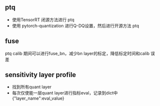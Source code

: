 ## ptq   
* 使用TensorRT 闭源方法进行 ptq  
* 使用 pytorch-quantization 进行Q-DQ设置，然后进行开源方法 ptq

## fuse  
ptq calib 期间可以进行fuse_bn，减少bn layer的标定，降低标定时间和calib 误差    

## sensitivity layer profile  
*  找到所有quant layer  
*  每次仅使能一层quant layer进行指标eval，记录到dict中 {"layer_name":eval_value}
  

